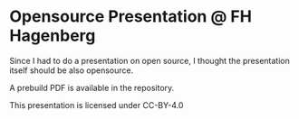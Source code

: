 # Opensource Presentation @ FH Hagenberg
Since I had to do a presentation on open source,
I thought the presentation itself should be also opensource.

A prebuild PDF is available in the repository.

This presentation is licensed under CC-BY-4.0